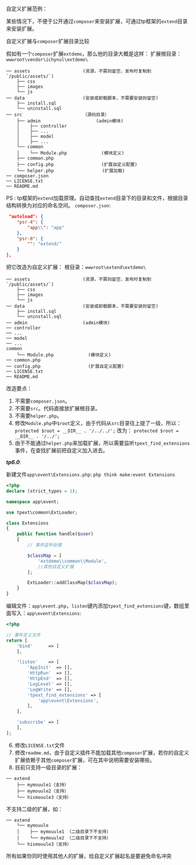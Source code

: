 自定义扩展范例：

某些情况下，不便于公开通过`composer`来安装扩展，可通过tp框架的`extend`目录来安装扩展。

自定义扩展与`composer`扩展目录比较

假如有一个`composer`扩展`extdemo`，那么他的目录大概是这样：
扩展根目录：`wwwroot\vendor\ichynul\extdemo\`
```
── assets                    (资源，不需则留空，发布时复制到`/public/assets/`)
    ├── css
    ├── images
    └── js
── data                      (安装或卸载脚本，不需要安装则留空)
    ├── install.sql
    └── uninstall.sql
── src                       （源码目录）
    ├── admin                     (admin模块)
    │    ├── controller
    │    ├── ...
    │    ├── model
    │    ├── ...
    └── common
    │    └── Module.php             (模块定义)
    ├── common.php
    ├── config.php                  (扩展自定义配置)
    └── helper.php　　　　　　　　　　　(扩展加载)
── composer.json
── LICENSE.txt
── README.md
```
PS : tp框架的`extend`加载原理。自动查找`extend`目录下的目录和文件，根据目录结构转换为对应的命名空间。
`composer.json`:
```json
 "autoload": {
    "psr-4": {
        "app\\": "app"
    },
    "psr-0": {
        "": "extend/"
    }
},

```

把它改造为自定义扩展：
根目录：`wwwroot\extend\extdemo\`

```
── assets                    (资源，不需则留空，发布时复制到`/public/assets/`)
    ├── css
    ├── images
    └── js
── data                      (安装或卸载脚本，不需要安装则留空)
    ├── install.sql
    └── uninstall.sql
── admin                     (admin模块)
── controller
── ...
── model
── ...
common
    └── Module.php             (模块定义)
── common.php
── config.php                  (扩展自定义配置)
── LICENSE.txt
── README.md
```
改造要点：
1. 不需要`composer.json`。
2. 不需要`src`。代码直接放扩展根目录。
3. 不需要`helper.php`。
4. 修改`Module.php`中`$root`定义，由于代码从`src`目录往上提了一级，所以：
`protected $root = __DIR__ . '/../../';` 改为： `protected $root = __DIR__ . '/../';`
5. 由于不能通过`helper.php`来加载扩展，所以需要监听`tpext_find_extensions`事件，在查找扩展前把自定义加入进去。

***tp6.0***:

新建文件`app\event\Extensions.php`: `php think make:event Extensions`

```php
<?php
declare (strict_types = 1);

namespace app\event;

use tpext\common\ExtLoader;

class Extensions
{
    public function handle($user)
    {
        // 事件监听处理

        $classMap = [
            'extdemo\\common\\Module',
            //其他自定义扩展
        ];

        ExtLoader::addClassMap($classMap);
    }
}

```

编辑文件：`app\event.php`，`listen`键内添加`tpext_find_extensions`键，数组里面写入：`app\event\Extensions`:
```php
<?php

// 事件定义文件
return [
    'bind'      => [
    ],

    'listen'    => [
        'AppInit'  => [],
        'HttpRun'  => [],
        'HttpEnd'  => [],
        'LogLevel' => [],
        'LogWrite' => [],
        'tpext_find_extensions' => [
            'app\event\Extensions',
        ],
    ],

    'subscribe' => [
    ],
];


```

6. 修改`LICENSE.txt`文件
7. 修改`readme.md`，由于自定义插件不能加载其他`composer`扩展，若你的自定义扩展依赖于其他`composer`扩展，可在其中说明需要安装哪些。
8. 目前只支持一级目录的扩展：
```
── extend
    ├── mymouule1（支持）
    ├── mymouule2（支持）
    └── hismouule3（支持）

```
不支持二级的扩展，如：
```
── extend
    └── mymouule
    │    ├── mymouule1 （二级目录下不支持）
    │    └── mymouule2 （二级目录下不支持）
    └── hismouule3（支持）
```
所有如果你同时使用其他人的扩展，给自定义扩展起名是要避免命名冲突